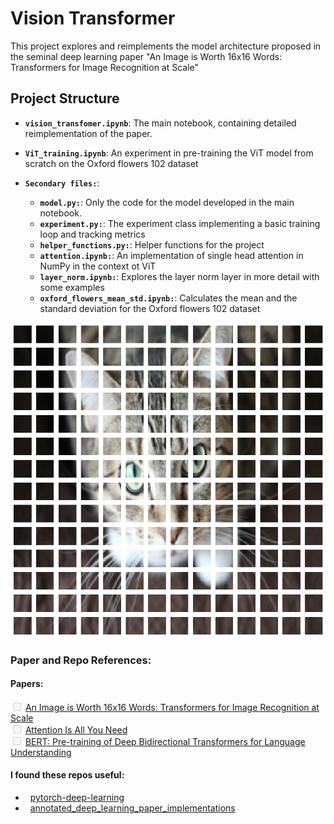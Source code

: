 # Vision Transformer 
This project explores and reimplements the model architecture proposed in the seminal deep learning paper "An Image is Worth 16x16 Words: Transformers for Image Recognition at Scale"

## Project Structure
- **`vision_transfomer.ipynb`**: The main notebook, containing detailed reimplementation of the paper.

- **`ViT_training.ipynb`**: An experiment in pre-training the ViT model from scratch on the Oxford flowers 102 dataset

- **`Secondary files:`**:
    - **`model.py:`**: Only the code for the model developed in the main notebook.
    - **`experiment.py:`**: The experiment class implementing a basic training loop and tracking metrics
    - **`helper_functions.py:`**: Helper functions for the project
    - **`attention.ipynb:`**: An implementation of single head attention in NumPy in the context ot ViT
    - **`layer_norm.ipynb:`**: Explores the layer norm layer in more detail with some examples
    - **`oxford_flowers_mean_std.ipynb:`**: Calculates the mean and the standard deviation for the Oxford flowers 102 dataset


<p align="center">
  <img src="data/cat_patchified.png" width="570"/>
</p>

### Paper and Repo References:

#### Papers:
<input type="checkbox" disabled> [An Image is Worth 16x16 Words: Transformers for Image Recognition at Scale](https://arxiv.org/abs/2010.11929) <br>
<input type="checkbox" disabled> [Attention Is All You Need](https://arxiv.org/abs/1706.03762)<br>
<input type="checkbox" disabled> [BERT: Pre-training of Deep Bidirectional Transformers for Language Understanding](https://arxiv.org/abs/1810.04805)

#### I found these repos useful:
- &nbsp; [pytorch-deep-learning](https://github.com/mrdbourke/pytorch-deep-learning)
- &nbsp; [annotated_deep_learning_paper_implementations](https://github.com/labmlai/annotated_deep_learning_paper_implementations)






